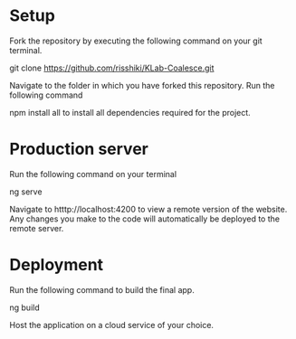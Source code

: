 # Setup

Fork the repository by executing the following command on your git terminal.

git clone https://github.com/risshiki/KLab-Coalesce.git

Navigate to the folder in which you have forked this repository. Run the following command

npm install all 
to install all dependencies required for the project. 

# Production server
Run the following command on your terminal

ng serve

Navigate to htttp://localhost:4200 to view a remote version of the website. Any changes you make to the code will automatically be deployed to the remote server.

# Deployment

Run the following command to build the final app.

ng build

Host the application on a cloud service of your choice.
